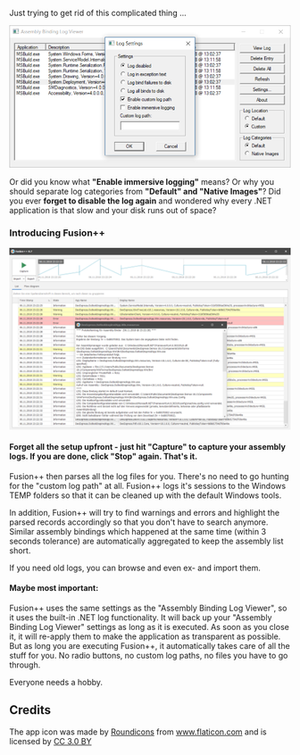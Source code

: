 Just trying to get rid of this complicated thing ...

![Microsoft Fusion Viewer](_doc/MSFusionViewer.png)

Or did you know what **"Enable immersive logging"** means? Or why you should separate log categories from **"Default" and "Native Images"**?
Did you ever **forget to disable the log again** and wondered why every .NET application is that slow and your disk runs out of space?

### Introducing Fusion++

![Fusion++](_doc/Fusion++.png)

#### Forget all the setup upfront - just hit "Capture" to capture your assembly logs. If you are done, click "Stop" again. That's it.

Fusion++ then parses all the log files for you. There's no need to go hunting for the "custom log path" at all. Fusion++ logs it's sessions to the Windows TEMP folders so that it can be cleaned up with the default Windows tools.

In addition, Fusion++ will try to find warnings and errors and highlight the parsed records accordingly so that you don't have to search anymore. 
Similar assembly bindings which happened at the same time (within 3 seconds tolerance) are automatically aggregated to keep the assembly list short.

If you need old logs, you can browse and even ex- and import them.

#### Maybe most important:

Fusion++ uses the same settings as the "Assembly Binding Log Viewer", so it uses the built-in .NET log functionality. It will back up your "Assembly Binding Log Viewer" settings as long as it is executed. As soon as you close it, it will re-apply them to make the application as transparent as possible. 
But as long you are executing Fusion++, it automatically takes care of all the stuff for you. No radio buttons, no custom log paths, no files you have to go through.

Everyone needs a hobby.

## Credits
The app icon was made by <a href="https://www.flaticon.com/authors/roundicons" title="Roundicons">Roundicons</a> from <a href="https://www.flaticon.com/" title="Flaticon">www.flaticon.com</a> and is licensed by <a href="http://creativecommons.org/licenses/by/3.0/" title="Creative Commons BY 3.0" target="_blank">CC 3.0 BY</a>
